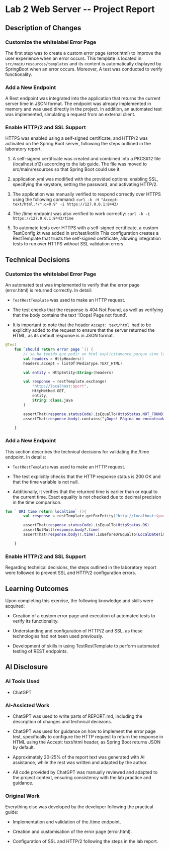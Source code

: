 # Lab 2 Web Server -- Project Report

## Description of Changes

### Customize the whitelabel Error Page

The first step was to create a custom error page (error.html) to improve the user experience when an error occurs.
This template is located in `src/main/resources/templates` and its content is automatically displayed by SpringBoot when an error occurs. Moreover, A test was conducted to verify functionality.

### Add a New Endpoint

A Rest endpoint was integrated into the application that returns the current server time in JSON format. The endpoint was already implemented in memory and was used directly in the project. In addition, an automated test was implemented, simulating a request from an external client.

### Enable HTTP/2 and SSL Support

HTTPS was enabled using a self-signed certificate, and HTTP/2 was activated on the Spring Boot server, following the steps outlined in the laboratory report.

1. A self-signed certificate was created and combined into a PKCS#12 file (localhost.p12) according to the lab guide. The file was moved to src/main/resources so that Spring Boot could use it.

2. application.yml was modified with the provided options: enabling SSL, specifying the keystore, setting the password, and activating HTTP/2.

3. The application was manually verified to respond correctly over HTTPS using the following command:
   `curl -k -H "Accept: text/html,*/*;q=0.9" -i https://127.0.0.1:8443/`
4. The /time endpoint was also verified to work correctly:
   `curl -k -i https://127.0.0.1:8443/time`
5. To automate tests over HTTPS with a self-signed certificate, a custom TestConfig.kt was added in src/test/kotlin
   This configuration creates a RestTemplate that trusts the self-signed certificate, allowing integration tests to run over HTTPS without SSL validation errors.

## Technical Decisions

### Customize the whitelabel Error Page

An automated test was implemented to verify that the error page (error.html) is returned correctly.
In detail:

-   `TestRestTemplate` was used to make an HTTP request.

-   The test checks that the response is 404 Not Found, as well as verifying that the body contains the text ‘!Oops! Page not found’.

-   It is important to note that the header `Accept: text/html `had to be explicitly added to the request to ensure that the server returned the HTML, as its default response is in JSON format.

```kotlin
@Test
    fun `should return error page `() {
        // se ha tenido que pedir en html explicitamente porque sino lo devolvia en Json
        val headers = HttpHeaders()
        headers.accept = listOf(MediaType.TEXT_HTML)

        val entity = HttpEntity<String>(headers)

        val response = restTemplate.exchange(
            "http://localhost:$port",
            HttpMethod.GET,
            entity,
            String::class.java
        )

        assertThat(response.statusCode).isEqualTo(HttpStatus.NOT_FOUND)
        assertThat(response.body).contains("¡Oops! Página no encontrada")

    }
```

### Add a New Endpoint

This section describes the technical decisions for validating the /time endpoint.
In details:

-   `TestRestTemplate` was used to make an HTTP request.

-   The test explicitly checks that the HTTP response status is 200 OK and that the time variable is not null.

-   Additionally, it verifies that the returned time is earlier than or equal to the current time. Exact equality is not checked due to decimal precision in the time comparison.

```kotlin
fun ` URI time return localtime` (){
        val response = restTemplate.getForEntity("http://localhost:$port/time", TimeDTO::class.java)

        assertThat(response.statusCode).isEqualTo(HttpStatus.OK)
        assertNotNull(response.body?.time)
        assertThat(response.body!!.time).isBeforeOrEqualTo(LocalDateTime.now())

    }
```

### Enable HTTP/2 and SSL Support

Regarding technical decisions, the steps outlined in the laboratory report were followed to prevent SSL and HTTP/2 configuration errors.

## Learning Outcomes

Upon completing this exercise, the following knowledge and skills were acquired:

-   Creation of a custom error page and execution of automated tests to verify its functionality.

-   Understanding and configuration of HTTP/2 and SSL, as these technologies had not been used previously.

-   Development of skills in using TestRestTemplate to perform automated testing of REST endpoints.

## AI Disclosure

### AI Tools Used

-   ChatGPT

### AI-Assisted Work

-   ChatGPT was used to write parts of REPORT.md, including the description of changes and technical decisions.
-   ChatGPT was used for guidance on how to implement the error page test, specifically to configure the HTTP request to return the response in HTML using the Accept: text/html header, as Spring Boot returns JSON by default.

-   Approximately 20-25% of the report text was generated with AI assistance, while the rest was written and adapted by the author.

-   All code provided by ChatGPT was manually reviewed and adapted to the project context, ensuring consistency with the lab practice and guidance.

### Original Work

Everything else was developed by the developer following the practical guide:

-   Implementation and validation of the /time endpoint.

-   Creation and customisation of the error page (error.html).

-   Configuration of SSL and HTTP/2 following the steps in the lab report.
